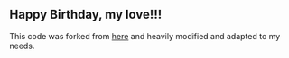 ## Happy Birthday, my love!!!

This code was forked from [here](https://github.com/faahim/happy-birthday) and heavily modified and adapted to my needs.

